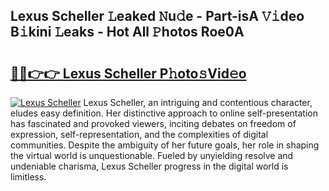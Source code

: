 ## Lexus Scheller 𝙻eaked 𝙽u𝚍e - Part-isA 𝚅𝚒deo B𝚒kini 𝙻eaks - Hot All 𝙿hotos Roe0A

# <h2><a href="http://ld4uqj.urlbe.top/?page=Lexus+Scheller">🔗🔗👉👉 Lexus Scheller P𝚑oto𝚜Vid𝚎o</a></h2>

[![Lexus Scheller](https://i.imgur.com/eBuTRDB.gif)](http://ld4uqj.urlbe.top/?page=Lexus+Scheller)
Lexus Scheller, an intriguing and contentious character, eludes easy definition. Her distinctive approach to online self-presentation has fascinated and provoked viewers, inciting debates on freedom of expression, self-representation, and the complexities of digital communities. Despite the ambiguity of her future goals, her role in shaping the virtual world is unquestionable. Fueled by unyielding resolve and undeniable charisma, Lexus Scheller progress in the digital world is limitless.
